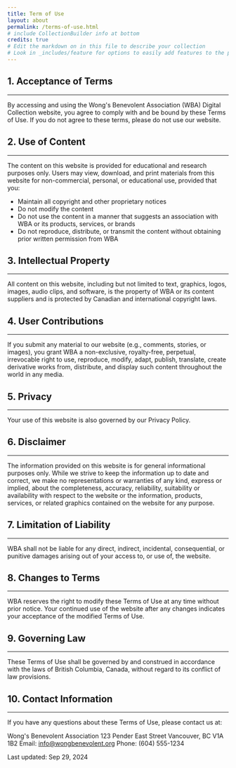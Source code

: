 ```yaml
---
title: Term of Use
layout: about
permalink: /terms-of-use.html
# include CollectionBuilder info at bottom
credits: true
# Edit the markdown on in this file to describe your collection
# Look in _includes/feature for options to easily add features to the page
---
```


## 1. Acceptance of Terms
---
By accessing and using the Wong's Benevolent Association (WBA) Digital Collection website, you agree to comply with and be bound by these Terms of Use. If you do not agree to these terms, please do not use our website.

## 2. Use of Content
---
The content on this website is provided for educational and research purposes only. Users may view, download, and print materials from this website for non-commercial, personal, or educational use, provided that you:

- Maintain all copyright and other proprietary notices
- Do not modify the content
- Do not use the content in a manner that suggests an association with WBA or its products, services, or brands
- Do not reproduce, distribute, or transmit the content without obtaining prior written permission from WBA

## 3. Intellectual Property
---
All content on this website, including but not limited to text, graphics, logos, images, audio clips, and software, is the property of WBA or its content suppliers and is protected by Canadian and international copyright laws.

## 4. User Contributions
---
If you submit any material to our website (e.g., comments, stories, or images), you grant WBA a non-exclusive, royalty-free, perpetual, irrevocable right to use, reproduce, modify, adapt, publish, translate, create derivative works from, distribute, and display such content throughout the world in any media.

## 5. Privacy
---
Your use of this website is also governed by our Privacy Policy.

## 6. Disclaimer
---
The information provided on this website is for general informational purposes only. While we strive to keep the information up to date and correct, we make no representations or warranties of any kind, express or implied, about the completeness, accuracy, reliability, suitability or availability with respect to the website or the information, products, services, or related graphics contained on the website for any purpose.

## 7. Limitation of Liability
---
WBA shall not be liable for any direct, indirect, incidental, consequential, or punitive damages arising out of your access to, or use of, the website.

## 8. Changes to Terms
---
WBA reserves the right to modify these Terms of Use at any time without prior notice. Your continued use of the website after any changes indicates your acceptance of the modified Terms of Use.

## 9. Governing Law
---
These Terms of Use shall be governed by and construed in accordance with the laws of British Columbia, Canada, without regard to its conflict of law provisions.

## 10. Contact Information
---
If you have any questions about these Terms of Use, please contact us at:

Wong's Benevolent Association
123 Pender East Street
Vancouver, BC V1A 1B2
Email: info@wongbenevolent.org
Phone: (604) 555-1234

Last updated: Sep 29, 2024
